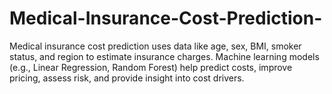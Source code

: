 # Medical-Insurance-Cost-Prediction-
Medical insurance cost prediction uses data like age, sex, BMI, smoker status, and region to estimate insurance charges. Machine learning models (e.g., Linear Regression, Random Forest) help predict costs, improve pricing, assess risk, and provide insight into cost drivers.
